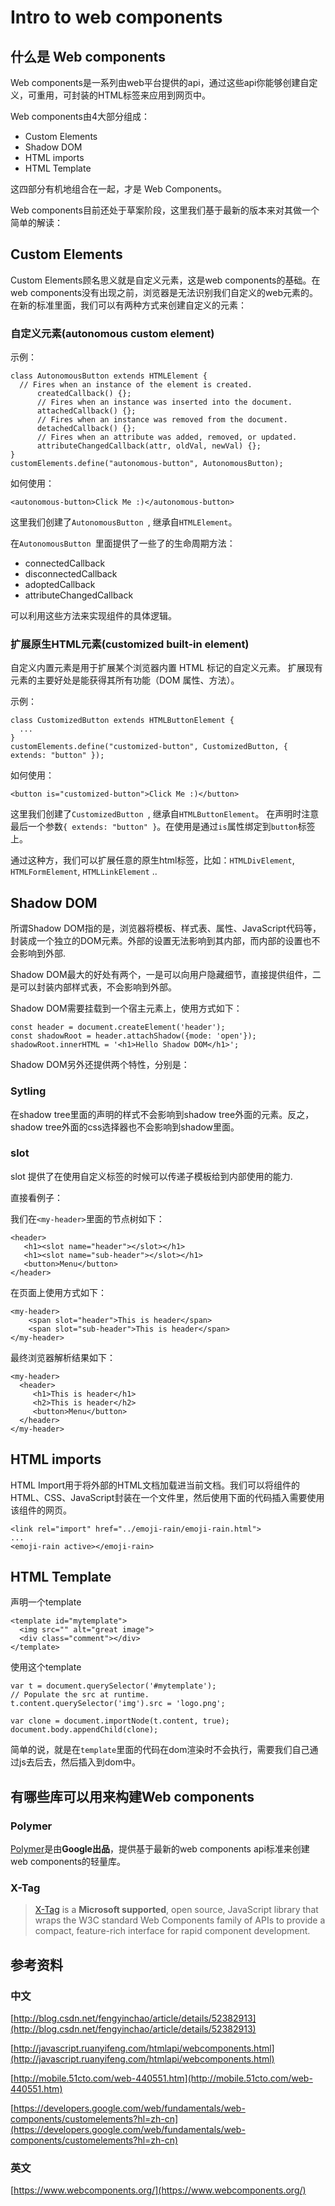 # Intro to web components

## 什么是 Web components
Web components是一系列由web平台提供的api，通过这些api你能够创建自定义，可重用，可封装的HTML标签来应用到网页中。 

Web components由4大部分组成：

- Custom Elements
- Shadow DOM
- HTML imports
- HTML Template

这四部分有机地组合在一起，才是 Web Components。

Web components目前还处于草案阶段，这里我们基于最新的版本来对其做一个简单的解读：

## Custom Elements
Custom Elements顾名思义就是自定义元素，这是web components的基础。在web components没有出现之前，浏览器是无法识别我们自定义的web元素的。在新的标准里面，我们可以有两种方式来创建自定义的元素：

### 自定义元素(autonomous custom element)

示例：
	
	class AutonomousButton extends HTMLElement {
	  // Fires when an instance of the element is created.
          createdCallback() {};
          // Fires when an instance was inserted into the document.
          attachedCallback() {};
          // Fires when an instance was removed from the document.
          detachedCallback() {};
          // Fires when an attribute was added, removed, or updated.
          attributeChangedCallback(attr, oldVal, newVal) {};
	}
	customElements.define("autonomous-button", AutonomousButton);
	
如何使用：

	<autonomous-button>Click Me :)</autonomous-button>


这里我们创建了`AutonomousButton `, 继承自`HTMLElement`。

在`AutonomousButton `里面提供了一些了的生命周期方法：

- connectedCallback
- disconnectedCallback
- adoptedCallback
- attributeChangedCallback

可以利用这些方法来实现组件的具体逻辑。


### 扩展原生HTML元素(customized built-in element)

自定义内置元素是用于扩展某个浏览器内置 HTML 标记的自定义元素。 扩展现有元素的主要好处是能获得其所有功能（DOM 属性、方法）。

示例：
	
	class CustomizedButton extends HTMLButtonElement {
	  ...
	}
	customElements.define("customized-button", CustomizedButton, { extends: "button" });
	
如何使用：

	<button is="customized-button">Click Me :)</button>

这里我们创建了`CustomizedButton `, 继承自`HTMLButtonElement`。 在声明时注意最后一个参数`{ extends: "button" }`。在使用是通过`is`属性绑定到`button`标签上。

通过这种方，我们可以扩展任意的原生html标签，比如：`HTMLDivElement`, `HTMLFormElement`, `HTMLLinkElement` ..


## Shadow DOM
所谓Shadow DOM指的是，浏览器将模板、样式表、属性、JavaScript代码等，封装成一个独立的DOM元素。外部的设置无法影响到其内部，而内部的设置也不会影响到外部. 

Shadow DOM最大的好处有两个，一是可以向用户隐藏细节，直接提供组件，二是可以封装内部样式表，不会影响到外部。

Shadow DOM需要挂载到一个宿主元素上，使用方式如下：
	
	const header = document.createElement('header');
	const shadowRoot = header.attachShadow({mode: 'open'});
	shadowRoot.innerHTML = '<h1>Hello Shadow DOM</h1>';

Shadow DOM另外还提供两个特性，分别是：

	
### Sytling
在shadow tree里面的声明的样式不会影响到shadow tree外面的元素。反之，shadow tree外面的css选择器也不会影响到shadow里面。

### slot

slot 提供了在使用自定义标签的时候可以传递子模板给到内部使用的能力.

直接看例子：

我们在`<my-header>`里面的节点树如下：

	<header>
	   <h1><slot name="header"></slot></h1>
	   <h1><slot name="sub-header"></slot></h1>
	   <button>Menu</button>
	</header>
	
在页面上使用方式如下：

	<my-header>
	    <span slot="header">This is header</span>		
	    <span slot="sub-header">This is header</span>
	</my-header>	
	
最终浏览器解析结果如下：

	<my-header>
	  <header>
	     <h1>This is header</h1>
	     <h2>This is header</h2>
	     <button>Menu</button>
	  </header>
	</my-header>

##  HTML imports
HTML Import用于将外部的HTML文档加载进当前文档。我们可以将组件的HTML、CSS、JavaScript封装在一个文件里，然后使用下面的代码插入需要使用该组件的网页。

	<link rel="import" href="../emoji-rain/emoji-rain.html">
	...
	<emoji-rain active></emoji-rain>
	
## HTML Template
声明一个template

	<template id="mytemplate">
	  <img src="" alt="great image">
	  <div class="comment"></div>
	</template>

使用这个template

	var t = document.querySelector('#mytemplate');
	// Populate the src at runtime.
	t.content.querySelector('img').src = 'logo.png';

	var clone = document.importNode(t.content, true);
	document.body.appendChild(clone);

简单的说，就是在`template`里面的代码在dom渲染时不会执行，需要我们自己通过js去后去，然后插入到dom中。

## 有哪些库可以用来构建Web components
### Polymer 
[Polymer](https://www.polymer-project.org/)是由**Google出品**，提供基于最新的web components api标准来创建web components的轻量库。
### X-Tag
> [X-Tag](https://x-tag.github.io/) is a **Microsoft supported**, open source, JavaScript library that wraps the W3C standard Web Components family of APIs to provide a compact, feature-rich interface for rapid component development.

## 参考资料

### 中文
[http://blog.csdn.net/fengyinchao/article/details/52382913](http://blog.csdn.net/fengyinchao/article/details/52382913)

[http://javascript.ruanyifeng.com/htmlapi/webcomponents.html](http://javascript.ruanyifeng.com/htmlapi/webcomponents.html)

[http://mobile.51cto.com/web-440551.htm](http://mobile.51cto.com/web-440551.htm)

[https://developers.google.com/web/fundamentals/web-components/customelements?hl=zh-cn](https://developers.google.com/web/fundamentals/web-components/customelements?hl=zh-cn)
### 英文
[https://www.webcomponents.org/](https://www.webcomponents.org/)




